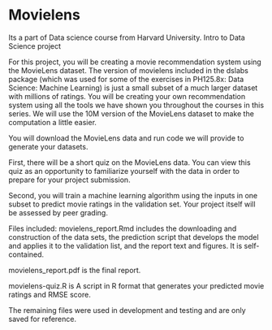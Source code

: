 # Movielens
Its a part of Data science course from Harvard University.
Intro to Data Science project

For this project, you will be creating a movie recommendation system using the MovieLens dataset. The version of movielens included in the dslabs package (which was used for some of the exercises in PH125.8x: Data Science: Machine Learning) is just a small subset of a much larger dataset with millions of ratings. You will be creating your own recommendation system using all the tools we have shown you throughout the courses in this series. We will use the 10M version of the MovieLens dataset to make the computation a little easier.

You will download the MovieLens data and run code we will provide to generate your datasets.

First, there will be a short quiz on the MovieLens data. You can view this quiz as an opportunity to familiarize yourself with the data in order to prepare for your project submission.

Second, you will train a machine learning algorithm using the inputs in one subset to predict movie ratings in the validation set. Your project itself will be assessed by peer grading.

Files included:
movielens_report.Rmd includes the downloading and construction of the data sets, the prediction script that develops the model and applies it to the validation list, and the report text and figures. It is self-contained.

movielens_report.pdf is the final report.

movielens-quiz.R is A script in R format that generates your predicted movie ratings and RMSE score.

The remaining files were used in development and testing and are only saved for reference.
